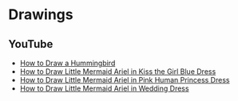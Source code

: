 # Drawings

## YouTube

* [How to Draw a Hummingbird](https://www.youtube.com/watch?v=yLXBakGb4wo)
* [How to Draw Little Mermaid Ariel in Kiss the Girl Blue Dress](https://www.youtube.com/watch?v=etjH3CNnLfY)
* [How to Draw Little Mermaid Ariel in Pink Human Princess Dress](https://www.youtube.com/watch?v=f6QRo9nPj8o)
* [How to Draw Little Mermaid Ariel in Wedding Dress](https://www.youtube.com/watch?v=hRIVIg0J4tQ)
